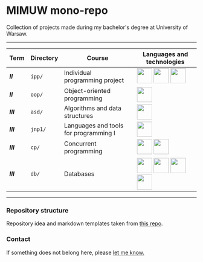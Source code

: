 # MIMUW mono-repo

Collection of projects made during my bachelor's degree at University of Warsaw.

---

| Term      | Directory | Course                                | Languages and technologies                                                                                                                                                                                                                                                                                                                                                                                                                                            |
|-----------|-----------|---------------------------------------|-----------------------------------------------------------------------------------------------------------------------------------------------------------------------------------------------------------------------------------------------------------------------------------------------------------------------------------------------------------------------------------------------------------------------------------------------------------------------|
| **_II_**  | `ipp/`    | Individual programming project        | <img src="https://cdn.jsdelivr.net/gh/devicons/devicon/icons/c/c-original.svg" width="40" height="40" /> <img src="https://cdn.jsdelivr.net/gh/devicons/devicon/icons/cmake/cmake-original.svg" width="40" height="40"/> <img src="https://cdn.jsdelivr.net/gh/devicons/devicon/icons/git/git-original.svg" width="40" height="40" />                                                                                                                                 |
| **_II_**  | `oop/`    | Object-oriented programming           | <img src="https://cdn.jsdelivr.net/gh/devicons/devicon/icons/java/java-original.svg" width="40" height="40" />                                                                                                                                                                                                                                                                                                                                                        |
| **_III_** | `asd/`    | Algorithms and data structures        | <img src="https://cdn.jsdelivr.net/gh/devicons/devicon/icons/cplusplus/cplusplus-original.svg" width="40" height="40" />                                                                                                                                                                                                                                                                                                                                              |
| **_III_** | `jnp1/`   | Languages and tools for programming I | <img src="https://cdn.jsdelivr.net/gh/devicons/devicon/icons/cplusplus/cplusplus-original.svg" width="40" height="40" />                                                                                                                                                                                                                                                                                                                                              |
| **_III_** | `cp/`     | Concurrent programming                | <img src="https://cdn.jsdelivr.net/gh/devicons/devicon/icons/java/java-original.svg" width="40" height="40" /> <img src="https://cdn.jsdelivr.net/gh/devicons/devicon/icons/c/c-original.svg" width="40" height="40" />                                                                                                                                                                                                                                               |
| **_III_** | `db/`     | Databases                             | <img src="https://cdn.jsdelivr.net/gh/devicons/devicon/icons/java/java-original.svg" width="40" height="40" /> <img src="https://cdn.jsdelivr.net/gh/devicons/devicon/icons/spring/spring-original.svg" width="40" height="40"/> <img src="https://cdn.jsdelivr.net/gh/devicons/devicon/icons/mysql/mysql-original.svg" width="40" height="40"/> <img src="https://cdn.jsdelivr.net/gh/devicons/devicon/icons/angularjs/angularjs-original.svg" width=40 height=40 /> |

---

### Repository structure

Repository idea and markdown templates taken from [this repo](https://github.com/KimLoanSA/mimuw/tree/main).

### Contact

If something does not belong here, please [let me know.](mailto:hubertmirek@gmail.com)